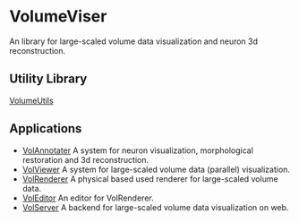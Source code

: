 # VolumeViser

An library for large-scaled volume data visualization and neuron 3d reconstruction.

## Utility Library
[VolumeUtils](https://github.com/cad420/VolumeUtils)

## Applications
- [VolAnnotater](applications/VolAnnotater/README.MD) A system for neuron visualization, morphological restoration and 3d reconstruction.
- [VolViewer](applications/VolViewer/README.MD) A system for large-scaled volume data (parallel) visualization.
- [VolRenderer](applications/VolRenderer/README.MD) A physical based used renderer for large-scaled volume data.
- [VolEditor](applications/VolAnnotater/README.MD) An editor for VolRenderer.
- [VolServer](applications/VolServer/README.MD) A backend for large-scaled volume data visualization on web. 